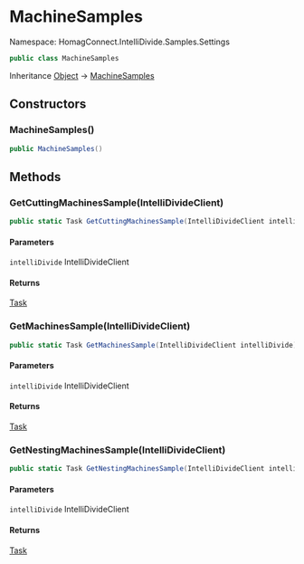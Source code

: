 # MachineSamples

Namespace: HomagConnect.IntelliDivide.Samples.Settings



```csharp
public class MachineSamples
```

Inheritance [Object](https://docs.microsoft.com/en-us/dotnet/api/system.object) → [MachineSamples](./homagconnect.intellidivide.samples.settings.machinesamples.md)

## Constructors

### **MachineSamples()**

```csharp
public MachineSamples()
```

## Methods

### **GetCuttingMachinesSample(IntelliDivideClient)**



```csharp
public static Task GetCuttingMachinesSample(IntelliDivideClient intelliDivide)
```

#### Parameters

`intelliDivide` IntelliDivideClient<br>

#### Returns

[Task](https://docs.microsoft.com/en-us/dotnet/api/system.threading.tasks.task)<br>

### **GetMachinesSample(IntelliDivideClient)**



```csharp
public static Task GetMachinesSample(IntelliDivideClient intelliDivide)
```

#### Parameters

`intelliDivide` IntelliDivideClient<br>

#### Returns

[Task](https://docs.microsoft.com/en-us/dotnet/api/system.threading.tasks.task)<br>

### **GetNestingMachinesSample(IntelliDivideClient)**



```csharp
public static Task GetNestingMachinesSample(IntelliDivideClient intelliDivide)
```

#### Parameters

`intelliDivide` IntelliDivideClient<br>

#### Returns

[Task](https://docs.microsoft.com/en-us/dotnet/api/system.threading.tasks.task)<br>

